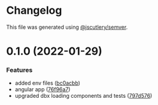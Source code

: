# Changelog

This file was generated using [@jscutlery/semver](https://github.com/jscutlery/semver).

# 0.1.0 (2022-01-29)


### Features

* added env files ([bc0acbb](https://github.com/dereekb/dbcomponents/commit/bc0acbb615c03ab3d9ae0d57b67d0b865c959b23))
* angular app ([76f96a7](https://github.com/dereekb/dbcomponents/commit/76f96a7cdfc67127c619a08e9d246e44ff15b780))
* upgraded dbx loading components and tests ([797d576](https://github.com/dereekb/dbcomponents/commit/797d576648aa76f34250303df37cee83689fc391))
